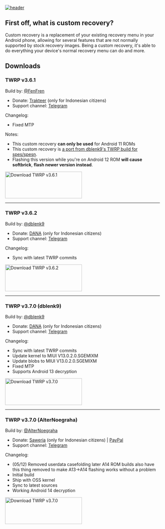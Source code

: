 [![header](/assets/Custom-Recovery-Header.svg)](https://github.com/Loominagit/fog-stuff/)

## First off, what is custom recovery?
Custom recovery is a replacement of your existing recovery menu in your Android phone, allowing for several features that are not normally supported by stock recovery images. Being a custom recovery, it's able to do everything your device's normal recovery menu can do and more.

## Downloads

### TWRP v3.6.1

Build by: [@FenFren](https://youtube.com/@fenfren)
- Donate: [Trakteer](https://trakteer.id/tip/fenfren) (only for Indonesian citizens)
- Support channel: [Telegram](https://t.me/fen_fren)

Changelog:
- Fixed MTP

Notes:
- This custom recovery **can only be used** for Android 11 ROMs
- This custom recovery is [a port from dblenk9's TWRP build for spes/spesn](https://forum.xda-developers.com/t/redmi-10c-twrp.4449101/post-87063273).
- Flashing this version while you're on Android 12 ROM **will cause softbrick**, **flash newer version instead**.

<a href="https://drive.google.com/file/d/1mhrghxQCiHmhpYKZqKMHxzb82v9cVvrp/view?usp=share_link"><img src="/assets/Download-GD.svg" alt="Download TWRP v3.6.1" width="250" height="87"></a>

---

### TWRP v3.6.2

Build by: [@dblenk9](https://github.com/boedhack99)
- Donate: [DANA](https://link.dana.id/qr/9dtkj3y) (only for Indonesian citizens)
- Support channel: [Telegram](https://t.me/diskusiromlah)

Changelog:
- Sync with latest TWRP commits

<a href="https://drive.google.com/file/d/1AvzVHsGdy2EGjXXzn2Cup5phvCokHUdl/view?usp=share_link"><img src="/assets/Download-GD.svg" alt="Download TWRP v3.6.2" width="250" height="87"></a>

---

### TWRP v3.7.0 (dblenk9)

Build by: [@dblenk9](https://github.com/boedhack99)
- Donate: [DANA](https://link.dana.id/qr/9dtkj3y) (only for Indonesian citizens)
- Support channel: [Telegram](https://t.me/diskusiromlah)

Changelog:
- Sync with latest TWRP commits
- Update kernel to MIUI V13.0.2.0.SGEMIXM
- Update blobs to MIUI V13.0.2.0.SGEMIXM
- Fixed MTP
- Supports Android 13 decryption

<a href="https://drive.google.com/file/d/1vaOBvXv477Yb9wOhekCuHOLPVmpcVRxx/view?usp=share_link"><img src="/assets/Download-GD.svg" alt="Download TWRP v3.7.0" width="250" height="87"></a>

---


### TWRP v3.7.0 (AlterNoegraha)

Build by: [@AlterNoegraha](https://github.com/alternoegraha)
- Donate: [Saweria](http://saweria.co/alternoegraha) (only for Indonesian citizens) | [PayPal](http://paypal.me/alternoegraha)
- Support channel: [Telegram](https://t.me/alternoegraha_headquarters)

Changelog:
- (05/12) Removed userdata casefolding 
later A14 ROM builds also have this thing removed to make A13->A14 flashing works without a problem
- Initial build
- Ship with OSS kernel
- Sync to latest sources
- Working Android 14 decryption 

<a href="https://github.com/alternoegraha/releases/releases/tag/twrp_fog-3.7.0-20231205"><img src="/assets/Download-GD.svg" alt="Download TWRP v3.7.0" width="250" height="87"></a>